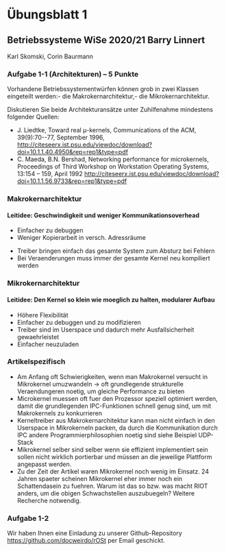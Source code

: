 #  Übungsblatt 1
## Betriebssysteme WiSe 2020/21 Barry Linnert

Karl Skomski, Corin Baurmann

### Aufgabe 1-1 (Architekturen) – 5 Punkte
Vorhandene Betriebssystementwürfen können grob in zwei Klassen eingeteilt werden:- die Makrokernarchitektur,- die Mikrokernarchitektur.

Diskutieren Sie beide Architekturansätze unter Zuhilfenahme mindestens folgender Quellen:
- J. Liedtke, Toward real μ-kernels, Communications of the ACM, 39(9):70--77, September 1996, http://citeseerx.ist.psu.edu/viewdoc/download?doi=10.1.1.40.4950&rep=rep1&type=pdf
- C. Maeda, B.N. Bershad, Networking performance for microkernels, Proceedings of Third Workshop on Workstation Operating Systems, 13:154 – 159, April 1992 http://citeseerx.ist.psu.edu/viewdoc/download?doi=10.1.1.56.9733&rep=rep1&type=pdf

### Makrokernarchitektur

 #### Leitidee: Geschwindigkeit und weniger Kommunikationsoverhead
 + Einfacher zu debuggen
 + Weniger Kopierarbeit in versch. Adressräume
 - Treiber bringen einfach das gesamte System zum Absturz bei Fehlern
 - Bei Veraenderungen muss immer der gesamte Kernel neu kompiliert werden


### Mikrokernarchitektur

 #### Leitidee: Den Kernel so klein wie moeglich zu halten, modularer Aufbau
 + Höhere Flexibilität
 + Einfacher zu debuggen und zu modifizieren
 + Treiber sind im Userspace und dadurch mehr Ausfallsicherheit gewaehrleistet
 + Einfacher neuzuladen


 ### Artikelspezifisch
  + Am Anfang oft Schwierigkeiten, wenn man Makrokernel versucht in Mikrokernel umuzwandeln -> oft grundlegende strukturelle Veraendungeren noetig, um gleiche Performance zu bieten
  + Microkernel muessen oft fuer den Prozessor speziell optimiert werden, damit die grundlegenden IPC-Funktionen schnell genug sind, um mit Makrokernels zu konkurrieren
  + Kerneltreiber aus Makrokernarchitektur kann man nicht einfach in den Userspace in Mikrokerneln packen, da durch die Kommunikation durch IPC andere Programmierphilosophien noetig sind siehe Beispiel UDP-Stack
  + Mikrokernel selber sind selber wenn sie effizient implementiert sein sollen nicht wirklich portierbar und müssen an die jeweilige Plattform angepasst werden. 
  + Zu der Zeit der Artikel waren Mikrokernel noch wenig im Einsatz.  24 Jahren spaeter scheinen Mikrokernel eher immer noch ein Schattendasein zu fuehren. Warum ist das so bzw. was macht RIOT anders, um die obigen Schwachstellen auszubuegeln? Weitere Recherche notwendig.


### Aufgabe 1-2

Wir haben Ihnen eine Einladung zu unserer Github-Repository https://github.com/docweirdo/rOSt per Email geschickt.